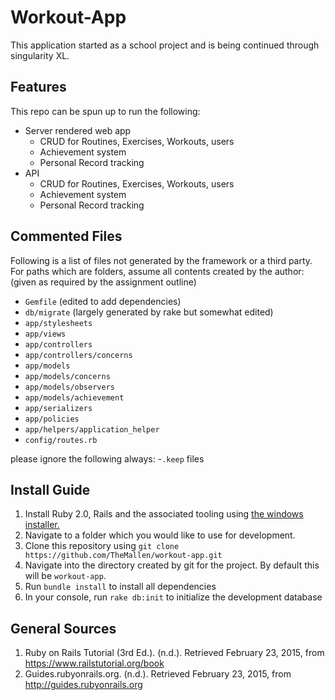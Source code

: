 Workout-App
===========

This application started as a school project and is being continued through singularity XL.

Features
--------
This repo can be spun up to run the following:
- Server rendered web app
  - CRUD for Routines, Exercises, Workouts, users
  - Achievement system
  - Personal Record tracking
- API
  - CRUD for Routines, Exercises, Workouts, users
  - Achievement system
  - Personal Record tracking

Commented Files
---------------
Following is a list of files not generated by the framework or a third party.
For paths which are folders, assume all contents created by the author:
(given as required by the assignment outline)
- `Gemfile` (edited to add dependencies)
- `db/migrate` (largely generated by rake but somewhat edited)
- `app/stylesheets`
- `app/views`
- `app/controllers`
- `app/controllers/concerns`
- `app/models`
- `app/models/concerns`
- `app/models/observers`
- `app/models/achievement`
- `app/serializers`
- `app/policies`
- `app/helpers/application_helper`
- `config/routes.rb`

please ignore the following always:
-`.keep` files

Install Guide
-------------
1. Install Ruby 2.0, Rails and the associated tooling using [the windows installer.](http://railsinstaller.org/en)
2. Navigate to a folder which you would like to use for development.
3. Clone this repository using `git clone https://github.com/TheMallen/workout-app.git`
4. Navigate into the directory created by git for the project. By default this will be `workout-app`.
5. Run `bundle install` to install all dependencies
6. In your console, run `rake db:init` to initialize the development database


General Sources
---------------
1. Ruby on Rails Tutorial (3rd Ed.). (n.d.). Retrieved February 23, 2015, from https://www.railstutorial.org/book
2. Guides.rubyonrails.org. (n.d.). Retrieved February 23, 2015, from http://guides.rubyonrails.org
